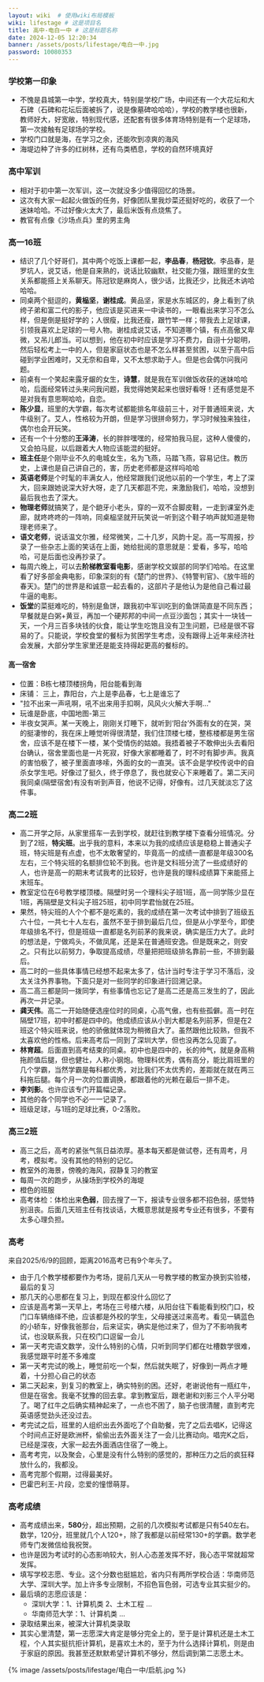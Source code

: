 ```yaml
---
layout: wiki  # 使用wiki布局模板
wiki: lifestage # 这是项目名
title: 高中-电白一中 # 这是标题名称
date: 2024-12-05 12:20:34
banner: /assets/posts/lifestage/电白一中.jpg
password: 10080353
---
```


### 学校第一印象
- 不愧是县城第一中学，学校真大，特别是学校广场，中间还有一个大花坛和大石碑（石碑和花坛后面被拆了，说是像墓碑哈哈哈），学校的教学楼也很新，教师好大，好宽敞，特别现代感，还配套有很多体育场特别是有一个足球场，第一次接触有足球场的学校。
- 学校门口就是海，在学习之余，还能吹到凉爽的海风
- 海堤边种了许多的红树林，还有鸟类栖息，学校的自然环境真好

### 高中军训
- 相对于初中第一次军训，这一次就没多少值得回忆的场景。
- 这次有大家一起起火做饭的任务，好像团队里我炒菜还挺好吃的，收获了一个迷妹哈哈。不过好像火太大了，最后米饭有点烧焦了。
- 教官有点像《沙场点兵》里的男主角

### 高一16班
- 结识了几个好哥们，其中两个吃饭上课都一起，**李品春**，**杨冠钦**。李品春，是罗坑人，说艾话，他是自来熟的，说话比较幽默，社交能力强，跟班里的女生关系都能搭上关系聊天。陈冠钦是麻岗人，很少话，比我还少，比我还木讷哈哈哈。
- 同桌两个挺逗的，**黄榀坚**，**谢桂成**。黄品坚，家是水东城区的，身上看到了纨绔子弟和富二代的影子，他应该是买进来一中读书的，一眼看出来学习不怎么样，但是倒是挺好学的；人很瘦，比我还瘦，跟竹竿一样；带我去上足球课，引领我喜欢上足球的一号人物。谢桂成说艾话，不知道哪个镇，有点高傲又卑微，又吊儿郎当。可以想到，他在初中时应该是学习不费力，自诩十分聪明，然后轻松考上一中的人，但是家庭状态也是不怎么样甚至贫困，以至于高中后碰到学业困难时，又无奈和自卑，又不太想求助于人。但是也会偶尔问我问题。
- 前桌有一个笑起来露牙龈的女生，**诗慧**，就是我在军训做饭收获的迷妹哈哈哈，后面经常转过头来问我问题，我觉得她笑起来也很好看呀！还有感觉是不是对我有意思啊哈哈，自恋。
- **陈少显**，班里的大学霸，每次考试都能排名年级前三十，对于普通班来说，大牛级别了。艾人，性格较为开朗，但是学习很拼命努力，学习时候独来独往，偶尔也会开玩笑。
- 还有一个十分憨的**王泽涛**，长的胖胖嘿嘿的，经常拍我马屁，这种人傻傻的，又会拍马屁，以后跟着大人物应该能混的挺好。
- **班主任**是个刚毕业不久的电城女生，名为飞燕，马踏飞燕，容易记住。教历史，上课也是自己讲自己的，害，历史老师都是这样吗哈哈
- **英语老师**是个时髦的丰满女人，他经常跟我们说他以前的一个学生，考上了深大，回来跟她说深大好大呀，走了几天都逛不完，来激励我们，哈哈，没想到最后我也去了深大。
- **物理老师**就搞笑了，是个龅牙小老头，穿的一双不合脚皮鞋，一走到课室外走廊，就咚咚咚的一阵响，同桌榀坚就开玩笑说一听到这个鞋子响声就知道是物理老师来了。
- **语文老师**，说话温文尔雅，经常微笑，二十几岁，风韵十足。高一写周报，抄录了一些杂志上面的笑话在上面，她给批阅的意思就是：爱看，多写，哈哈哈，可是后面也没再抄录了。
- 每周六晚上，可以去**阶梯教室看电影**，感谢学校文娱部的同学们哈哈。在这里看了好多部金典电影，印象深刻的有《楚门的世界》、《特警判官》、《放牛班的春天》。楚门的世界是和诚意一起去看的，这部片子是他认为是他自己看过最牛逼的电影。
- **饭堂**的菜挺难吃的，特别是鱼饼，跟我初中军训吃到的鱼饼简直是不同东西；早餐就是白粥+黄豆，再加一个硬邦邦的中间一点豆沙面包；其实十一块钱一天，一个月三百多块钱的伙食，能让学生吃饱且没有卫生问题，已经是很不容易的了。只能说，学校食堂的餐标为贫困学生考虑，没有跟得上近年来经济社会发展，大部分学生家里还是能支持得起更高的餐标的。

#### 高一宿舍
- 位置：B栋七楼顶楼拐角，阳台能看到海
- 床铺： 三上，靠阳台，六上是李品春，七上是谁忘了
- "拉不出来一声吼啊，吼不出来用手扣啊，风风火火解大手啊..."
- 玩谁是卧底，中国地图-第三
- 半夜女哭声。某一天晚上，刚刚关灯睡下，就听到‘阳台’外面有女的在哭，哭的挺凄惨的，我在床上睡觉听得很清楚，我们住顶楼七楼，整栋楼都是男生宿舍，应该不是在楼下一楼，某个受情伤的姑娘。我捂着被子不敢伸出头去看阳台确认，宿舍里面也是一片死寂，好像大家都睡着了，时不时有脚步声。我真的害怕极了，被子里面直哆嗦，外面的女的一直哭。该不会是学校传说中的自杀女学生吧。好像过了挺久，终于停息了，我也就安心下来睡着了。第二天问我同桌(隔壁宿舍)有没有听到声音，他说不记得，好像有。过几天就淡忘了这件事。

### 高二2班
- 高二开学之际，从家里搭车一去到学校，就赶往到教学楼下查看分班情况。分到了2班，**特尖班**。出乎我的意料，本来以为我的成绩应该是稳稳上普通尖子班，特尖班是有点虚，也不太敢奢望的，毕竟高一的成绩一直都是年级300名左右，三个特尖班的名额排位轮不到我。也许是文科班分流了一些成绩好的人，也许是高一的期末考试我考的比较好，也许是我的理科成绩算下来能搭上末班车。
- 教室定位在6号教学楼顶楼。隔壁时另一个理科尖子班1班，高一同学陈少显在1班，再隔壁是文科尖子班25班，初中同学君怡就在25班。
- 果然，特尖班的人个个都不是吃素的，我的成绩在第一次考试中排到了班级五六十位，一共七十人左右，虽然不至于排到最后几位，但是从小学至今，即使年级排名不行，但是班级一直都是名列前茅的我来说，确实是压力大了。此时的想法是，宁做鸡头，不做凤尾，还是呆在普通班安逸。但是既来之，则安之。只有比以前努力，争取提高成绩，尽量把把班级排名靠前一些，不排到最后。
- 高二时的一些具体事情已经想不起来太多了，估计当时专注于学习不落后，没太关注外界事物。下面只是对一些同学的印象进行回溯记录。
- 高二高三都是同一拨同学，有些事情也忘记了是高二还是高三发生的了，因此再次一并记录。
- **龚天伟**。高二一开始随便选座位时的同桌，心高气傲，也有些孤僻。高一时在隔壁17班，初中时都是四中的。他成绩应该从小到大都是名列前茅，但是在2班这个特尖班来说，他的骄傲就体现为稍微自大了。虽然跟他比较熟，但我不太喜欢他的性格。后来高考后一同到了深圳大学，但也没再怎么见面了。
- **林育超**。后面直到高考结束的同桌。初中也是四中的，长的帅气，就是身高稍拖颜值后腿，但也健壮，人称小钢炮。物理科优秀，偶有高分，能比肩班里的几个学霸，当然学霸是每科都优秀，对比我们不太优秀的，差距就在就在两三科拖后腿。每个月一次的位置调换，都跟着他的光赖在最后一排不走。
- **李刘影**。也许应该专门开篇幅记录。
- 其他的各个同学也不必一一记录了。
- 班级足球，与1班的足球比赛，0-2落败。

### 高三2班
- 高三之后，高考的紧张气氛日益浓厚。基本每天都是做试卷，还有周考，月考，模拟考。没有其他的特别的记忆。
- 教室外的海景，傍晚的海风，寂静复习的教室
- 每周一次的跑步，从操场到学校外的海堤
- 橙色的班服
- 高考体检：体检出来**色弱**，回去搜了一下，报读专业很多都不招色弱，感觉特别沮丧。后面几天班主任有找谈话，大概意思就是报考专业还有很多，不要有太多心理负担。

### 高考
来自2025/6/9的回顾，距离2016高考已有9个年头了。
- 由于几个教学楼都要作为考场，提前几天从一号教学楼的教室办换到实验楼，最后的复习
- 那几天的心思都在复习上，到现在都没什么回忆了
- 应该是高考第一天早上，考场在三号楼六楼，从阳台往下看能看到校门口，校门口车辆络绎不绝，应该都是外校的学生，父母接送过来高考。看见一辆蓝色的小轿车，好像我爸那台，后来证实，确实是他过来了，但为了不影响我考试，也没联系我，只在校门口逗留一会儿
- 第一天考完语文数学，没什么特别的心情，只听到同学们都在吐槽数学很难，我感觉跟平时差不多难度
- 第一天考完试的晚上，睡觉前吃一个梨，然后就失眠了，好像到一两点才睡着，十分担心自己的状态
- 第二天起来，到复习的教室上，确实特别的困。还好，老谢说他有一瓶红牛，但是在宿舍。我毫不犹豫的回去拿。拿到教室后，跟老谢和刘影三个人平分喝了。喝了红牛之后确实精神起来了，一点也不困了，脑子也很清醒，直到考完英语感觉劲头还没过去。
- 考完试之后，班里的人组织出去外面吃了个自助餐，完了之后去唱K，记得这个时间点正好是欧洲杯，偷偷出去外面关注了一会儿比赛动向。唱完K之后，已经是深夜，大家一起去外面酒店住宿了一晚上。
- 高考考完，以及聚会，心里是没有什么特别的感觉的，那种压力之后的疯狂释放什么的，我都没。
- 高考完那个假期，过得最美好。
- 巴霍巴利王-片段，恋爱的憧憬萌芽。

### 高考成绩
- 高考成绩出来，**580**分，超出预期，之前的几次模拟考试都是只有540左右。数学，120分，班里就几个人120+，除了我都是以前经常130+的学霸。数学老师专门发微信给我祝贺。
- 也许是因为考试时的心态影响较大，别人心态差发挥不好，我心态平常就超常发挥。
- 填写学校志愿、专业。这个分数也挺尴尬，省内只有两所学校合适：华南师范大学、深圳大学。加上许多专业限制，不招色盲色弱，可选专业其实挺少的。
- 最后填的志愿应该是：
  - 深圳大学：1、计算机类 2、土木工程 ...
  - 华南师范大学：1、计算机类 ...
- 录取结果出来，被深大计算机类录取
- 其实心里清楚，第一志愿深大肯定是够分完全上的，至于是计算机还是土木工程，个人其实挺抗拒计算机，是喜欢土木的，至于为什么选择计算机，则是由于家庭的原因。我甚至还默默希望计算机不够分，然后调到第二志愿土木。

{% image /assets/posts/lifestage/电白一中/启航.jpg %}
